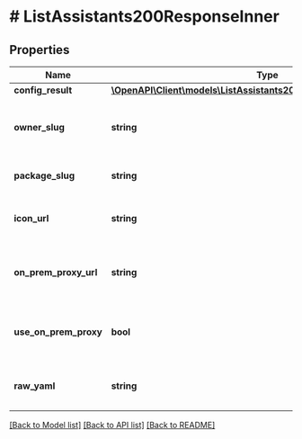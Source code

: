 # # ListAssistants200ResponseInner

## Properties

Name | Type | Description | Notes
------------ | ------------- | ------------- | -------------
**config_result** | [**\OpenAPI\Client\models\ListAssistants200ResponseInnerConfigResult**](ListAssistants200ResponseInnerConfigResult.md) |  |
**owner_slug** | **string** | Slug of the user or organization that owns the assistant |
**package_slug** | **string** | Slug of the assistant package |
**icon_url** | **string** | Pre-signed URL for the assistant&#39;s icon | [optional]
**on_prem_proxy_url** | **string** | URL of the on-premises proxy if the organization uses one | [optional]
**use_on_prem_proxy** | **bool** | Whether the organization uses an on-premises proxy | [optional]
**raw_yaml** | **string** | Raw YAML configuration of the assistant | [optional]

[[Back to Model list]](../../README.md#models) [[Back to API list]](../../README.md#endpoints) [[Back to README]](../../README.md)
